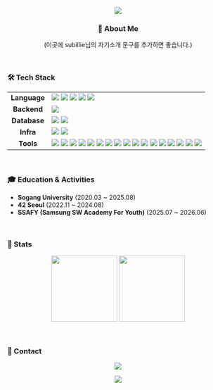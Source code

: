 <p align="center">
  <img src="https://capsule-render.vercel.app/api?type=waving&color=gradient&height=200&section=header&text=subillie's%20Github%20Profile&fontSize=50&fontColor=ffffff">
</p>

<div align="center">

### 👋 About Me
<p>
  (이곳에 subillie님의 자기소개 문구를 추가하면 좋습니다.)
</p>

</div>

<br>

### 🛠️ Tech Stack

<table>
  <tr>
    <td align="center"><strong>Language</strong></td>
    <td>
      <img src="https://img.shields.io/badge/Java-007396?style=badge&logo=OpenJDK&logoColor=white">
      <img src="https://img.shields.io/badge/C-A8B9CC?style=badge&logo=c&logoColor=white">
      <img src="https://img.shields.io/badge/C++-00599C?style=badge&logo=cplusplus&logoColor=white">
      <img src="https://img.shields.io/badge/Python-3776AB?style=badge&logo=python&logoColor=white">
      <img src="https://img.shields.io/badge/Fsharp-378BBA?style=badge&logo=fsharp&logoColor=white">
    </td>
  </tr>
  <tr>
    <td align="center"><strong>Backend</strong></td>
    <td>
      <img src="https://img.shields.io/badge/Django-092E20?style=badge&logo=django&logoColor=white">
    </td>
  </tr>
  <tr>
    <td align="center"><strong>Database</strong></td>
    <td>
      <img src="https://img.shields.io/badge/PostgreSQL-4169E1?style=badge&logo=postgresql&logoColor=white">
      <img src="https://img.shields.io/badge/MySQL-4479A1?style=badge&logo=mysql&logoColor=white">
    </td>
  </tr>
    <tr>
    <td align="center"><strong>Infra</strong></td>
    <td>
      <img src="https://img.shields.io/badge/Linux-FCC624?style=badge&logo=linux&logoColor=black">
      <img src="https://img.shields.io/badge/Docker-0db7ed?style=badge&logo=docker&logoColor=white">
    </td>
  </tr>
  <tr>
    <td align="center"><strong>Tools</strong></td>
    <td>
      <img src="https://img.shields.io/badge/Git-F05033?style=badge&logo=git&logoColor=white">
      <img src="https://img.shields.io/badge/Vim-019733?style=badge&logo=vim&logoColor=white">
      <img src="https://img.shields.io/badge/VSCode-2C2C32?style=badge&logo=visual-studio-code&logoColor=22ABF3">
      <img src="https://img.shields.io/badge/PyCharm-000000?style=badge&logo=pycharm&logoColor=white">
      <img src="https://img.shields.io/badge/Jupyter-F37626?style=badge&logo=jupyter&logoColor=white">
      <img src="https://img.shields.io/badge/Colab-F9AB00?style=badge&logo=google-colab&logoColor=white">
      <img src="https://img.shields.io/badge/Swagger-85EA2D?style=badge&logo=swagger&logoColor=black">
      <img src="https://img.shields.io/badge/Postman-FF6C37?style=badge&logo=postman&logoColor=white">
      <img src="https://img.shields.io/badge/Ngrok-1F1E37?style=badge&logo=ngrok&logoColor=white">
      <img src="https://img.shields.io/badge/Firebase-DD2C00?style=badge&logo=firebase&logoColor=white">
      <img src="https://img.shields.io/badge/OpenGL-5586A4?style=badge&logo=opengl&logoColor=white">
      <img src="https://img.shields.io/badge/Markdown-000000?style=badge&logo=markdown&logoColor=white">
      <img src="https://img.shields.io/badge/Notion-F3F3F3?style=badge&logo=notion&logoColor=black">
      <img src="https://img.shields.io/badge/Jira-0052CC?style=badge&logo=jira&logoColor=white">
      <img src="https://img.shields.io/badge/Figma-F24E1E?style=badge&logo=figma&logoColor=white">
      <img src="https://img.shields.io/badge/Slack-4A154B?style=badge&logo=slack&logoColor=white">
      <img src="https://img.shields.io/badge/Mattermost-0058CC?style=badge&logo=mattermost&logoColor=white">
    </td>
  </tr>
</table>

<br>

### 🎓 Education & Activities

* **Sogang University** (2020.03 ~ 2025.08)
* **42 Seoul** (2022.11 ~ 2024.08)
* **SSAFY (Samsung SW Academy For Youth)** (2025.07 ~ 2026.06)

<br>

### 💪 Stats
<p align="center">
  <img height="150em" src="https://github-readme-stats.vercel.app/api?username=subillie&show_icons=true&theme=github_dark&count_private=true&hide_border=true&title_color=ffffff&icon_color=79ff97&text_color=9f9f9f&bg_color=151515">
  <img height="150em" src="http://mazassumnida.wtf/api/v2/generate_badge?boj=abyo">
</p>

<br>

### 📮 Contact
<p align="center">
  <a href="mailto:ddubi701@gmail.com">
    <img src="https://img.shields.io/badge/ddubi701@gmail.com-D14836?style=for-the-badge&logo=gmail&logoColor=white">
  </a>
</p>

<p align="center">
  <img src="https://capsule-render.vercel.app/api?type=rect&color=gradient&height=40&section=footer" >
</p>
